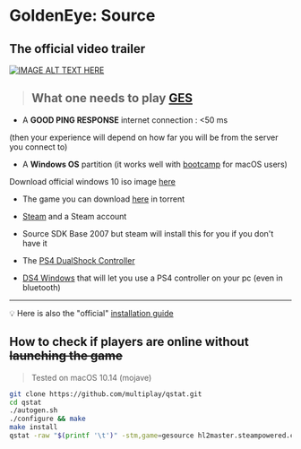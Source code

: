 # GoldenEye: Source

## The official video trailer

[![IMAGE ALT TEXT HERE](http://i3.ytimg.com/vi/-E4XtdEnWx4/maxresdefault.jpg)](https://www.youtube.com/watch?v=-E4XtdEnWx4)

>## What one needs to play [GES](https://www.geshl2.com)

- A **GOOD PING RESPONSE** internet connection : <50 ms

(then your experience will depend on how far you will be from the server you connect to)

- A **Windows OS** partition (it works well with [bootcamp](https://support.apple.com/fr-fr/HT201468) for macOS users)

Download official windows 10 iso image [here](https://www.microsoft.com/fr-fr/software-download/windows10ISO)

- The game you can download [here](https://geshl2.com/go/5-0-6-full-installer-torrent) in torrent

- [Steam](http://store.steampowered.com/about) and a Steam account

- Source SDK Base 2007 but steam will install this for you if you don't have it

- The [PS4 DualShock Controller](https://www.playstation.com/en-us/explore/accessories/gaming-controllers/dualshock-4)

- [DS4 Windows](http://ds4windows.com) that will let you use a PS4 controller on your pc (even in bluetooth)

___

:bulb: Here is also the "official" [installation guide](http://wiki.geshl2.com/goldeneye/installation)

## How to check if players are online without ~~launching the game~~

>Tested on macOS 10.14 (mojave)

```bash
git clone https://github.com/multiplay/qstat.git
cd qstat
./autogen.sh
./configure && make
make install
qstat -raw "$(printf '\t')" -stm,game=gesource hl2master.steampowered.com:27011 | column -t -s"$(printf '\t')"
```
